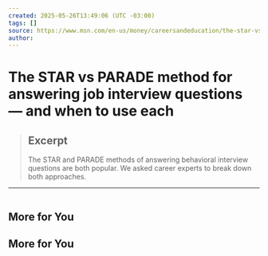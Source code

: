```yaml
---
created: 2025-05-26T13:49:06 (UTC -03:00)
tags: []
source: https://www.msn.com/en-us/money/careersandeducation/the-star-vs-parade-method-for-answering-job-interview-questions-and-when-to-use-each/ar-AA1v3Qt1?ocid=winp2fptaskbar&cvid=e503b8177f144e9d99e1609612cec8cc&ei=10
author: 
---
```


# The STAR vs PARADE method for answering job interview questions — and when to use each

> ## Excerpt
> The STAR and PARADE methods of answering behavioral interview questions are both popular. We asked career experts to break down both approaches.

---
![](data:image/png;base64,iVBORw0KGgoAAAANSUhEUgAAAAEAAAABCAQAAAC1HAwCAAAAC0lEQVR42mNkYAAAAAYAAjCB0C8AAAAASUVORK5CYII=)

## More for You

## More for You
